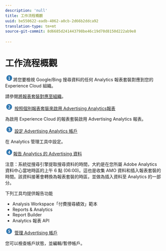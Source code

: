 ```yaml
---
description: 'null'
title: 工作流程概觀
uuid: be550622-eadb-4062-a0cb-2d66b2ddca92
translation-type: tm+mt
source-git-commit: 8d6685d241443798be46c19d70d8150d222ab9e8

---
```



# 工作流程概觀

![](assets/step1_icon.png)將您要檢視 Google/Bing 搜尋資料的任何 Analytics 報表套裝對應到您的 Experience Cloud 組織。

請參閱[將報表套裝對應至組織](https://docs.adobe.com/content/help/zh-Hant/core-services/interface/about-core-services/report-suite-mapping.html)。

![](assets/step2_icon.png) [按照個別報表套裝來啟用 Advertising Analytics報表](/help/integrate/c-advertising-analytics/c-adanalytics-workflow/aa-provision-rs.md)

為啟用 Experience Cloud 的報表套裝啟用 Advertising Analytics 報表。

![](assets/step3_icon.png) [設定 Advertising Analytics 帳戶](/help/integrate/c-advertising-analytics/c-adanalytics-workflow/aa-create-ad-account.md)

在 Analytics 管理工具中設定。

![](assets/step4_icon.png)[報告 Analytics 的 Advertising 資料](/help/integrate/c-advertising-analytics/c-adanalytics-workflow/aa-report-ad-data-an.md)

注意：系統從搜尋引擎提取搜尋資料的時間，大約是在您所屬 Adobe Analytics 資料中心當地時區的上午 6 點 (06:00)。這也是收集 AMO 資料和插入報表套裝的時間。該資料接著會轉換為報表套裝的時區，並做為插入資料至 Analytics 的一部分。

下列工具均提供報告功能

* Analysis Workspace「付費搜尋績效」範本
* Reports &amp; Analytics
* Report Builder
* Analytics 報表 API

![](assets/step5_icon.png) [管理 Advertising 帳戶](/help/integrate/c-advertising-analytics/c-adanalytics-workflow/aa-manage-ad-accounts.md)

您可以檢查帳戶狀態，並編輯/暫停帳戶。
